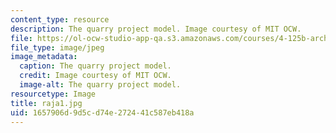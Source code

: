 ```yaml
---
content_type: resource
description: The quarry project model. Image courtesy of MIT OCW.
file: https://ol-ocw-studio-app-qa.s3.amazonaws.com/courses/4-125b-architecture-studio-building-in-landscapes-fall-2005/1657906d9d5cd74e272441c587eb418a_raja1.jpg
file_type: image/jpeg
image_metadata:
  caption: The quarry project model.
  credit: Image courtesy of MIT OCW.
  image-alt: The quarry project model.
resourcetype: Image
title: raja1.jpg
uid: 1657906d-9d5c-d74e-2724-41c587eb418a
---
```

